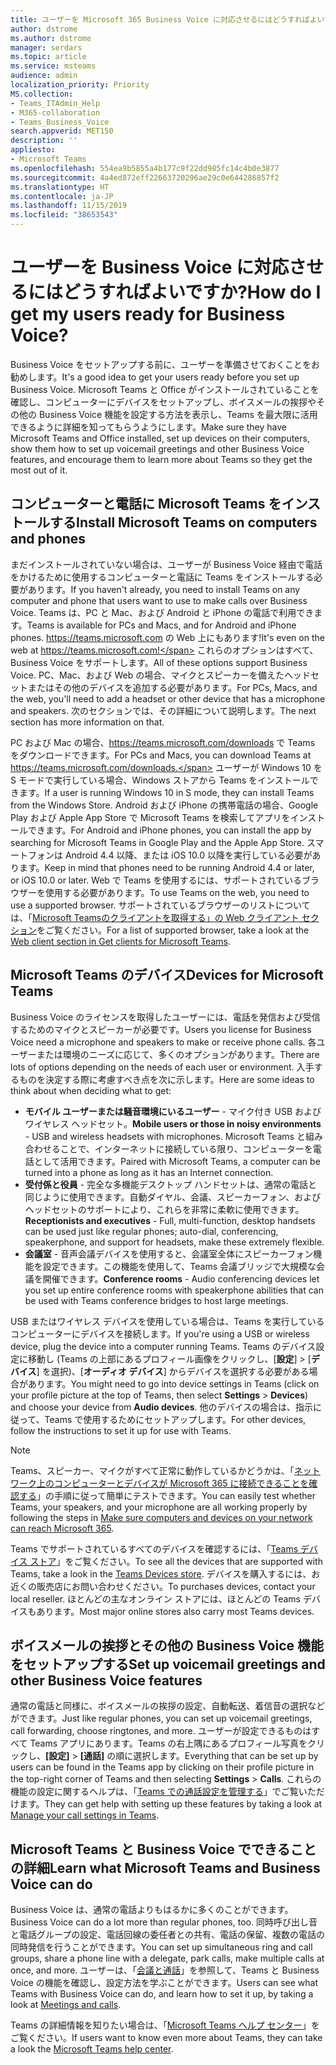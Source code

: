 ```yaml
---
title: ユーザーを Microsoft 365 Business Voice に対応させるにはどうすればよいですか?
author: dstrome
ms.author: dstrome
manager: serdars
ms.topic: article
ms.service: msteams
audience: admin
localization_priority: Priority
MS.collection:
- Teams_ITAdmin_Help
- M365-collaboration
- Teams_Business_Voice
search.appverid: MET150
description: ''
appliesto:
- Microsoft Teams
ms.openlocfilehash: 554ea9b5855a4b177c9f22dd985fc14c4b0e3877
ms.sourcegitcommit: 4a4ed872eff22663720296ae29c0e644286857f2
ms.translationtype: HT
ms.contentlocale: ja-JP
ms.lasthandoff: 11/15/2019
ms.locfileid: "38653543"
---
```

# <a name="how-do-i-get-my-users-ready-for-business-voice"></a><span data-ttu-id="a6b34-102">ユーザーを Business Voice に対応させるにはどうすればよいですか?</span><span class="sxs-lookup"><span data-stu-id="a6b34-102">How do I get my users ready for Business Voice?</span></span>

<span data-ttu-id="a6b34-103">Business Voice をセットアップする前に、ユーザーを準備させておくことをお勧めします。</span><span class="sxs-lookup"><span data-stu-id="a6b34-103">It's a good idea to get your users ready before you set up Business Voice.</span></span> <span data-ttu-id="a6b34-104">Microsoft Teams と Office がインストールされていることを確認し、コンピューターにデバイスをセットアップし、ボイスメールの挨拶やその他の Business Voice 機能を設定する方法を表示し、Teams を最大限に活用できるように詳細を知ってもらうようにします。</span><span class="sxs-lookup"><span data-stu-id="a6b34-104">Make sure they have Microsoft Teams and Office installed, set up devices on their computers, show them how to set up voicemail greetings and other Business Voice features, and encourage them to learn more about Teams so they get the most out of it.</span></span>

## <a name="install-microsoft-teams-on-computers-and-phones"></a><span data-ttu-id="a6b34-105">コンピューターと電話に Microsoft Teams をインストールする</span><span class="sxs-lookup"><span data-stu-id="a6b34-105">Install Microsoft Teams on computers and phones</span></span>

<span data-ttu-id="a6b34-106">まだインストールされていない場合は、ユーザーが Business Voice 経由で電話をかけるために使用するコンピューターと電話に Teams をインストールする必要があります。</span><span class="sxs-lookup"><span data-stu-id="a6b34-106">If you haven't already, you need to install Teams on any computer and phone that users want to use to make calls over Business Voice.</span></span> <span data-ttu-id="a6b34-107">Teams は、PC と Mac、および Android と iPhone の電話で利用できます。</span><span class="sxs-lookup"><span data-stu-id="a6b34-107">Teams is available for PCs and Macs, and for Android and iPhone phones.</span></span> <span data-ttu-id="a6b34-108">https://teams.microsoft.com の Web 上にもあります!</span><span class="sxs-lookup"><span data-stu-id="a6b34-108">It's even on the web at https://teams.microsoft.com!</span></span> <span data-ttu-id="a6b34-109">これらのオプションはすべて、Business Voice をサポートします。</span><span class="sxs-lookup"><span data-stu-id="a6b34-109">All of these options support Business Voice.</span></span> <span data-ttu-id="a6b34-110">PC、Mac、および Web の場合、マイクとスピーカーを備えたヘッドセットまたはその他のデバイスを追加する必要があります。</span><span class="sxs-lookup"><span data-stu-id="a6b34-110">For PCs, Macs, and the web, you'll need to add a headset or other device that has a microphone and speakers.</span></span> <span data-ttu-id="a6b34-111">次のセクションでは、その詳細について説明します。</span><span class="sxs-lookup"><span data-stu-id="a6b34-111">The next section has more information on that.</span></span>

<span data-ttu-id="a6b34-112">PC および Mac の場合、https://teams.microsoft.com/downloads で Teams をダウンロードできます。</span><span class="sxs-lookup"><span data-stu-id="a6b34-112">For PCs and Macs, you can download Teams at https://teams.microsoft.com/downloads.</span></span> <span data-ttu-id="a6b34-113">ユーザーが Windows 10 を S モードで実行している場合、Windows ストアから Teams をインストールできます。</span><span class="sxs-lookup"><span data-stu-id="a6b34-113">If a user is running Windows 10 in S mode, they can install Teams from the Windows Store.</span></span>
<span data-ttu-id="a6b34-114">Android および iPhone の携帯電話の場合、Google Play および Apple App Store で Microsoft Teams を検索してアプリをインストールできます。</span><span class="sxs-lookup"><span data-stu-id="a6b34-114">For Android and iPhone phones, you can install the app by searching for Microsoft Teams in Google Play and the Apple App Store.</span></span> <span data-ttu-id="a6b34-115">スマートフォンは Android 4.4 以降、または iOS 10.0 以降を実行している必要があります。</span><span class="sxs-lookup"><span data-stu-id="a6b34-115">Keep in mind that phones need to be running Android 4.4 or later, or iOS 10.0 or later.</span></span>
<span data-ttu-id="a6b34-116">Web で Teams を使用するには、サポートされているブラウザーを使用する必要があります。</span><span class="sxs-lookup"><span data-stu-id="a6b34-116">To use Teams on the web, you need to use a supported browser.</span></span> <span data-ttu-id="a6b34-117">サポートされているブラウザーのリストについては、「[Microsoft Teamsのクライアントを取得する」の Web クライアント セクション](../get-clients.md#web-client)をご覧ください。</span><span class="sxs-lookup"><span data-stu-id="a6b34-117">For a list of supported browser, take a look at the [Web client section in Get clients for Microsoft Teams](../get-clients.md#web-client).</span></span>

## <a name="devices-for-microsoft-teams"></a><span data-ttu-id="a6b34-118">Microsoft Teams のデバイス</span><span class="sxs-lookup"><span data-stu-id="a6b34-118">Devices for Microsoft Teams</span></span>

<span data-ttu-id="a6b34-119">Business Voice のライセンスを取得したユーザーには、電話を発信および受信するためのマイクとスピーカーが必要です。</span><span class="sxs-lookup"><span data-stu-id="a6b34-119">Users you license for Business Voice need a microphone and speakers to make or receive phone calls.</span></span> <span data-ttu-id="a6b34-120">各ユーザーまたは環境のニーズに応じて、多くのオプションがあります。</span><span class="sxs-lookup"><span data-stu-id="a6b34-120">There are lots of options depending on the needs of each user or environment.</span></span> <span data-ttu-id="a6b34-121">入手するものを決定する際に考慮すべき点を次に示します。</span><span class="sxs-lookup"><span data-stu-id="a6b34-121">Here are some ideas to think about when deciding what to get:</span></span>

* <span data-ttu-id="a6b34-122">**モバイル ユーザーまたは騒音環境にいるユーザー** - マイク付き USB およびワイヤレス ヘッドセット。</span><span class="sxs-lookup"><span data-stu-id="a6b34-122">**Mobile users or those in noisy environments** - USB and wireless headsets with microphones.</span></span> <span data-ttu-id="a6b34-123">Microsoft Teams と組み合わせることで、インターネットに接続している限り、コンピューターを電話として活用できます。</span><span class="sxs-lookup"><span data-stu-id="a6b34-123">Paired with Microsoft Teams, a computer can be turned into a phone as long as it has an Internet connection.</span></span>
* <span data-ttu-id="a6b34-124">**受付係と役員** - 完全な多機能デスクトップ ハンドセットは、通常の電話と同じように使用できます。自動ダイヤル、会議​​、スピーカーフォン、およびヘッドセットのサポートにより、これらを非常に柔軟に使用できます。</span><span class="sxs-lookup"><span data-stu-id="a6b34-124">**Receptionists and executives** - Full, multi-function, desktop handsets can be used just like regular phones; auto-dial, conferencing, speakerphone, and support for headsets, make these extremely flexible.</span></span>
* <span data-ttu-id="a6b34-125">**会議室** - 音声会議デバイスを使用すると、会議室全体にスピーカーフォン機能を設定できます。この機能を使用して、Teams 会議ブリッジで大規模な会議を開催できます。</span><span class="sxs-lookup"><span data-stu-id="a6b34-125">**Conference rooms** - Audio conferencing devices let you set up entire conference rooms with speakerphone abilities that can be used with Teams conference bridges to host large meetings.</span></span>

<span data-ttu-id="a6b34-126">USB またはワイヤレス デバイスを使用している場合は、Teams を実行しているコンピューターにデバイスを接続します。</span><span class="sxs-lookup"><span data-stu-id="a6b34-126">If you're using a USB or wireless device, plug the device into a computer running Teams.</span></span> <span data-ttu-id="a6b34-127">Teams のデバイス設定に移動し (Teams の上部にあるプロフィール画像をクリックし、[**設定**] > [**デバイス**] を選択)、[**オーディオ デバイス**] からデバイスを選択する必要がある場合があります。</span><span class="sxs-lookup"><span data-stu-id="a6b34-127">You might need to go into device settings in Teams (click on your profile picture at the top of Teams, then select **Settings** > **Devices**) and choose your device from **Audio devices**.</span></span> <span data-ttu-id="a6b34-128">他のデバイスの場合は、指示に従って、Teams で使用するためにセットアップします。</span><span class="sxs-lookup"><span data-stu-id="a6b34-128">For other devices, follow the instructions to set it up for use with Teams.</span></span>

> [!NOTE]
> <span data-ttu-id="a6b34-129">Teams、スピーカー、マイクがすべて正常に動作しているかどうかは、「[ネットワーク上のコンピューターとデバイスが Microsoft 365 に接続できることを確認する](get-ready-internet.md#make-sure-computers-and-devices-on-your-network-can-reach-microsoft-365)」の手順に従って簡単にテストできます。</span><span class="sxs-lookup"><span data-stu-id="a6b34-129">You can easily test whether Teams, your speakers, and your microphone are all working properly by following the steps in [Make sure computers and devices on your network can reach Microsoft 365](get-ready-internet.md#make-sure-computers-and-devices-on-your-network-can-reach-microsoft-365).</span></span>

<span data-ttu-id="a6b34-130">Teams でサポートされているすべてのデバイスを確認するには、「[Teams デバイス ストア](https://products.office.com/microsoft-teams/across-devices/devices)」をご覧ください。</span><span class="sxs-lookup"><span data-stu-id="a6b34-130">To see all the devices that are supported with Teams, take a look in the [Teams Devices store](https://products.office.com/microsoft-teams/across-devices/devices).</span></span> <span data-ttu-id="a6b34-131">デバイスを購入するには、お近くの販売店にお問い合わせください。</span><span class="sxs-lookup"><span data-stu-id="a6b34-131">To purchases devices, contact your local reseller.</span></span> <span data-ttu-id="a6b34-132">ほとんどの主なオンライン ストアには、ほとんどの Teams デバイスもあります。</span><span class="sxs-lookup"><span data-stu-id="a6b34-132">Most major online stores also carry most Teams devices.</span></span>

## <a name="set-up-voicemail-greetings-and-other-business-voice-features"></a><span data-ttu-id="a6b34-133">ボイスメールの挨拶とその他の Business Voice 機能をセットアップする</span><span class="sxs-lookup"><span data-stu-id="a6b34-133">Set up voicemail greetings and other Business Voice features</span></span>

<span data-ttu-id="a6b34-134">通常の電話と同様に、ボイスメールの挨拶の設定、自動転送、着信音の選択などができます。</span><span class="sxs-lookup"><span data-stu-id="a6b34-134">Just like regular phones, you can set up voicemail greetings, call forwarding, choose ringtones, and more.</span></span> <span data-ttu-id="a6b34-135">ユーザーが設定できるものはすべて Teams アプリにあります。Teams の右上隅にあるプロフィール写真をクリックし、**[設定]**  >  **[通話]** の順に選択します。</span><span class="sxs-lookup"><span data-stu-id="a6b34-135">Everything that can be set up by users can be found in the Teams app by clicking on their profile picture in the top-right corner of Teams and then selecting **Settings** > **Calls**.</span></span> <span data-ttu-id="a6b34-136">これらの機能の設定に関するヘルプは、「[Teams での通話設定を管理する](https://support.office.com/article/manage-your-call-settings-in-teams-456cb611-3477-496f-b31a-6ab752a7595f)」でご覧いただけます。</span><span class="sxs-lookup"><span data-stu-id="a6b34-136">They can get help with setting up these features by taking a look at [Manage your call settings in Teams](https://support.office.com/article/manage-your-call-settings-in-teams-456cb611-3477-496f-b31a-6ab752a7595f).</span></span>

## <a name="learn-what-microsoft-teams-and-business-voice-can-do"></a><span data-ttu-id="a6b34-137">Microsoft Teams と Business Voice でできることの詳細</span><span class="sxs-lookup"><span data-stu-id="a6b34-137">Learn what Microsoft Teams and Business Voice can do</span></span>

<span data-ttu-id="a6b34-138">Business Voice は、通常の電話よりもはるかに多くのことができます。</span><span class="sxs-lookup"><span data-stu-id="a6b34-138">Business Voice can do a lot more than regular phones, too.</span></span> <span data-ttu-id="a6b34-139">同時呼び出し音と電話グループの設定、電話回線の委任者との共有、電話の保留、複数の電話の同時発信を行うことができます。</span><span class="sxs-lookup"><span data-stu-id="a6b34-139">You can set up simultaneous ring and call groups, share a phone line with a delegate, park calls, make multiple calls at once, and more.</span></span> <span data-ttu-id="a6b34-140">ユーザーは、「[会議と通話](https://support.office.com/article/meetings-and-calls-d92432d5-dd0f-4d17-8f69-06096b6b48a8?ui=en-US&rs=en-US&ad=US#ID0EAABAAA=Calls)」を参照して、Teams と Business Voice の機能を確認し、設定方法を学ぶことができます。</span><span class="sxs-lookup"><span data-stu-id="a6b34-140">Users can see what Teams with Business Voice can do, and learn how to set it up, by taking a look at [Meetings and calls](https://support.office.com/article/meetings-and-calls-d92432d5-dd0f-4d17-8f69-06096b6b48a8?ui=en-US&rs=en-US&ad=US#ID0EAABAAA=Calls).</span></span>

<span data-ttu-id="a6b34-141">Teams の詳細情報を知りたい場合は、「[Microsoft Teams ヘルプ センター](https://support.office.com/teams)」をご覧ください。</span><span class="sxs-lookup"><span data-stu-id="a6b34-141">If users want to know even more about Teams, they can take a look the [Microsoft Teams help center](https://support.office.com/teams).</span></span>
